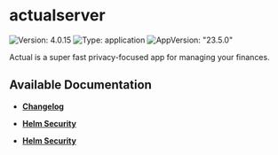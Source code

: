 # actualserver

![Version: 4.0.15](https://img.shields.io/badge/Version-4.0.15-informational?style=flat-square) ![Type: application](https://img.shields.io/badge/Type-application-informational?style=flat-square) ![AppVersion: "23.5.0"](https://img.shields.io/badge/AppVersion-"23.5.0"-informational?style=flat-square)

Actual is a super fast privacy-focused app for managing your finances.

## Available Documentation

- [**Changelog**](CHANGELOG)

- [**Helm Security**](container-security)

- [**Helm Security**](helm-security)

